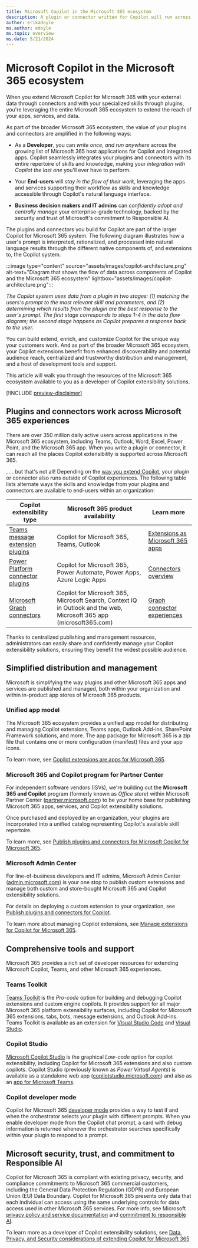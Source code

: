 ```yaml
---
title: Microsoft Copilot in the Microsoft 365 ecosystem
description: A plugin or connector written for Copilot will run across the Microsoft 365 ecosystem. Learn how to leverage the Microsoft 365 ecosystem to extend the reach of your apps, services, and data.
author: erikadoyle
ms.author: edoyle
ms.topic: overview
ms.date: 5/21/2024
---
```


# Microsoft Copilot in the Microsoft 365 ecosystem

When you extend Microsoft Copilot for Microsoft 365 with your external data through connectors and with your specialized skills through plugins, you're leveraging the entire Microsoft 365 ecosystem to extend the reach of your apps, services, and data.

As part of the broader Microsoft 365 ecosystem, the value of your plugins and connectors are amplified in the following ways:

- As a **Developer**, you can *write once, and run anywhere* across the growing list of Microsoft 365 host applications for Copilot and integrated apps. Copilot seamlessly integrates your plugins and connectors with its entire repertoire of skills and knowledge, making your *integration with Copilot the last one* you'll ever have to perform.

- Your **End-users** will *stay in the flow of their work*, leveraging the apps and services supporting their workflow as skills and knowledge accessible through Copilot's natural language interface.

- **Business decision makers and IT admins** can *confidently adopt and centrally manage* your enterprise-grade technology, backed by the security and trust of Microsoft's commitment to Responsible AI.

The plugins and connectors you build for Copilot are part of the larger Copilot for Microsoft 365 system. The following diagram illustrates how a user's prompt is interpreted, rationalized, and processed into natural language results through the different native components of, and extensions to, the Copilot system.

:::image type="content" source="assets/images/copilot-architecture.png" alt-text="Diagram that shows the flow of data across components of Copilot and the Microsoft 365 ecosystem" lightbox="assets/images/copilot-architecture.png":::

*The Copilot system uses data from a plugin in two stages: (1) matching the users's prompt to the most relevant skill and parameters, and (2) determining which results from the plugin are the best response to the user's prompt. The first stage corresponds to steps 1-4 in the data flow diagram; the second stage happens as Copilot prepares a response back to the user.*

You can build extend, enrich, and customize Copilot for the unique way your customers work. And as part of the broader Microsoft 365 ecosystem, your Copilot extensions benefit from enhanced discoverability and potential audience reach, centralized and trustworthy distribution and management, and a host of development tools and support.

This article will walk you through the resources of the Microsoft 365 ecosystem available to you as a developer of Copilot extensibility solutions.

[!INCLUDE [preview-disclaimer](includes/preview-disclaimer.md)]

## Plugins and connectors work across Microsoft 365 experiences

There are over 350 million daily active users across applications in the Microsoft 365 ecosystem, including Teams, Outlook, Word, Excel, Power Point, and the Microsoft 365 app. When you write a plugin or connector, it can reach all the places Copilot extensibility is supported across Microsoft 365.

. . . but that's not all! Depending on the [way you extend Copilot](./decision-guide.md), your plugin or connector also runs outside of Copilot experiences. The following table lists alternate ways the skills and knowledge from your plugins and connectors are available to end-users within an organization:

|Copilot extensibility type|Microsoft 365 product availability|Learn more|
|----------|-----------|------------|
|[Teams message extension plugins](./overview-message-extension-bot.md)|Copilot for Microsoft 365, Teams, Outlook| [Extensions as Microsoft 365 apps](./extensions-are-apps.md) |
|[Power Platform connector plugins](/connectors/connectors)|Copilot for Microsoft 365, Power Automate, Power Apps, Azure Logic Apps| [Connectors overview](/connectors/connectors)|
|[Microsoft Graph connectors](./overview-graph-connector.md)|Copilot for Microsoft 365, Microsoft Search, Context IQ in Outlook and the web, Microsoft 365 app (microsoft365.com)|[Graph connector experiences](/graph/connecting-external-content-experiences?context=%2Fmicrosoft-365-copilot%2Fextensibility%2Fcontext)

Thanks to centralized publishing and management resources, administrators can easily share and confidently manage your Copilot extensibility solutions, ensuring they benefit the widest possible audience.

## Simplified distribution and management

Microsoft is simplifying the way plugins and other Microsoft 365 apps and services are published and managed, both within your organization and within in-product app stores of Microsoft 365 products.

### Unified app model

The Microsoft 365 ecosystem provides a unified app model for distributing and managing Copilot extensions, Teams apps, Outlook Add-ins, SharePoint Framework solutions, and more. The app package for Microsoft 365 is a zip file that contains one or more configuration (manifest) files and your app icons.

To learn more, see [Copilot extensions are apps for Microsoft 365](extensions-are-apps.md).

### Microsoft 365 and Copilot program for Partner Center

For independent software vendors (ISVs), we're building out the **Microsoft 365 and Copilot** program (formerly known as *Office store*) within Microsoft Partner Center ([partner.microsoft.com](https://partner.microsoft.com)) to be your home base for publishing Microsoft 365 apps, services, and Copilot extensibility solutions.

Once purchased and deployed by an organization, your plugins are incorporated into a unified catalog representing Copilot's available skill repertoire.

To learn more, see [Publish plugins and connectors for Microsoft Copilot for Microsoft 365](./publish.md).

### Microsoft Admin Center

For line-of-business developers and IT admins, Microsoft Admin Center ([admin.microsoft.com](https://admin.microsoft.com)) is your one stop to publish custom extensions and manage both custom and store-bought Microsoft 365 and Copilot extensibility solutions. 

For details on deploying a custom extension to your organization, see [Publish plugins and connectors for Copilot](./publish.md).

To learn more about managing Copilot extensions, see [Manage extensions for Copilot for Microsoft 365](manage.md).


## Comprehensive tools and support

Microsoft 365 provides a rich set of developer resources for extending Microsoft Copilot, Teams, and other Microsoft 365 experiences.

### Teams Toolkit

[Teams Toolkit](/microsoftteams/platform/toolkit/teams-toolkit-fundamentals)  is the *Pro-code* option for building and debugging Copilot extensions and custom engine copilots. It provides support for all major Microsoft 365 platform extensibility surfaces, including Copilot for Microsoft 365 extensions, tabs, bots, message extensions, and Outlook Add-ins. Teams Toolkit is available as an extension for [Visual Studio Code](https://marketplace.visualstudio.com/items?itemName=TeamsDevApp.ms-teams-vscode-extension) and [Visual Studio](/microsoftteams/platform/toolkit/toolkit-v4/install-teams-toolkit-vs).


### Copilot Studio

[Microsoft Copilot Studio](/microsoft-copilot-studio/copilot-plugins-overview?context=%2Fmicrosoft-365-copilot%2Fextensibility%2Fcontext) is the graphical *Low-code* option for copilot extensibility, including Copilot for Microsoft 365 extensions and also custom copilots. Copilot Studio (previously known as *Power Virtual Agents*) is available as a standalone web app ([copilotstudio.microsoft.com](https://copilotstudio.microsoft.com/)) and also as an [app for Microsoft Teams](https://aka.ms/PVATeamsApp?azure-portal=true).

### Copilot developer mode

Copilot for Microsoft 365 [developer mode](./debugging-copilot-plugin.md) provides a way to test if and when the orchestrator selects your plugin with different prompts. When you enable developer mode from the Copilot chat prompt, a card with debug information is returned whenever the orchestrator searches specifically within your plugin to respond to a prompt.

## Microsoft security, trust, and commitment to Responsible AI

Copilot for Microsoft 365 is compliant with existing privacy, security, and compliance commitments to Microsoft 365 commercial customers, including the General Data Protection Regulation (GDPR) and European Union (EU) Data Boundary.  Copilot for Microsoft 365 presents only data that each individual can access using the same underlying controls for data access used in other Microsoft 365 services. For more info, see Microsoft [privacy policy and service documentation](https://privacy.microsoft.com/) and [commitment to responsible AI](https://www.microsoft.com/ai/responsible-ai).

To learn more as a developer of Copilot extensibility solutions, see [Data, Privacy, and Security considerations of extending Copilot for Microsoft 365](./data-privacy-security.md)
